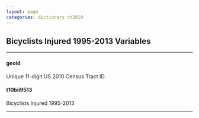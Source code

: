 ```yaml
---
layout: page
categories: dictionary ct2010
---
```


## Bicyclists Injured 1995-2013 Variables

---

#### **geoid**
Unique 11-digit US 2010 Census Tract ID.


#### **t10bii9513**
Bicyclists Injured 1995-2013

---

